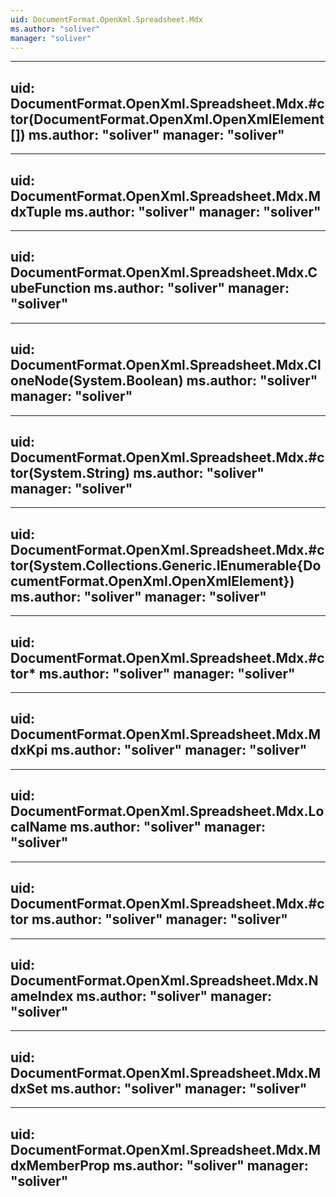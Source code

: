 ```yaml
---
uid: DocumentFormat.OpenXml.Spreadsheet.Mdx
ms.author: "soliver"
manager: "soliver"
---
```


---
uid: DocumentFormat.OpenXml.Spreadsheet.Mdx.#ctor(DocumentFormat.OpenXml.OpenXmlElement[])
ms.author: "soliver"
manager: "soliver"
---

---
uid: DocumentFormat.OpenXml.Spreadsheet.Mdx.MdxTuple
ms.author: "soliver"
manager: "soliver"
---

---
uid: DocumentFormat.OpenXml.Spreadsheet.Mdx.CubeFunction
ms.author: "soliver"
manager: "soliver"
---

---
uid: DocumentFormat.OpenXml.Spreadsheet.Mdx.CloneNode(System.Boolean)
ms.author: "soliver"
manager: "soliver"
---

---
uid: DocumentFormat.OpenXml.Spreadsheet.Mdx.#ctor(System.String)
ms.author: "soliver"
manager: "soliver"
---

---
uid: DocumentFormat.OpenXml.Spreadsheet.Mdx.#ctor(System.Collections.Generic.IEnumerable{DocumentFormat.OpenXml.OpenXmlElement})
ms.author: "soliver"
manager: "soliver"
---

---
uid: DocumentFormat.OpenXml.Spreadsheet.Mdx.#ctor*
ms.author: "soliver"
manager: "soliver"
---

---
uid: DocumentFormat.OpenXml.Spreadsheet.Mdx.MdxKpi
ms.author: "soliver"
manager: "soliver"
---

---
uid: DocumentFormat.OpenXml.Spreadsheet.Mdx.LocalName
ms.author: "soliver"
manager: "soliver"
---

---
uid: DocumentFormat.OpenXml.Spreadsheet.Mdx.#ctor
ms.author: "soliver"
manager: "soliver"
---

---
uid: DocumentFormat.OpenXml.Spreadsheet.Mdx.NameIndex
ms.author: "soliver"
manager: "soliver"
---

---
uid: DocumentFormat.OpenXml.Spreadsheet.Mdx.MdxSet
ms.author: "soliver"
manager: "soliver"
---

---
uid: DocumentFormat.OpenXml.Spreadsheet.Mdx.MdxMemberProp
ms.author: "soliver"
manager: "soliver"
---
